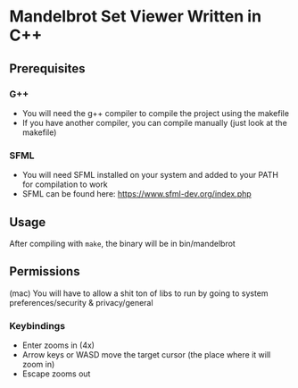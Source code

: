 # Mandelbrot Set Viewer Written in C++

## Prerequisites

### G++
- You will need the g++ compiler to compile the project using the makefile
- If you have another compiler, you can compile manually (just look at the makefile)

### SFML
- You will need SFML installed on your system and added to your PATH for compilation to work
- SFML can be found here: https://www.sfml-dev.org/index.php

## Usage

After compiling with `make`, the binary will be in bin/mandelbrot

## Permissions

(mac) You will have to allow a shit ton of libs to run by going to system preferences/security & privacy/general 

### Keybindings
- Enter zooms in (4x)
- Arrow keys or WASD move the target cursor (the place where it will zoom in)
- Escape zooms out
